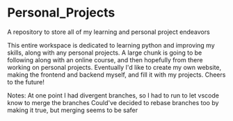 # Personal_Projects
A repository to store all of my learning and personal project endeavors

This entire workspace is dedicated to learning python and improving my skills, along with any personal projects. A large chunk is going to be following along with an online course, and then hopefully from there working on 
personal projects. Eventually I'd like to create my own website, making the frontend and backend myself, and fill it with my projects. Cheers to the future!


Notes:
At one point I had divergent branches, so I had to run <git config pull.rebase false> to let vscode know to merge the branches
Could've decided to rebase branches too by making it true, but merging seems to be safer